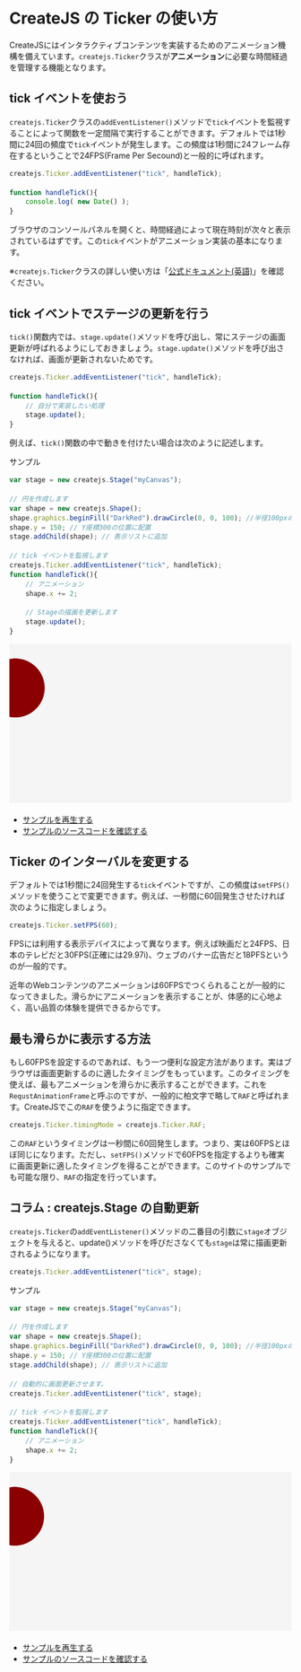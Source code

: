 # CreateJS の Ticker の使い方

CreateJSにはインタラクティブコンテンツを実装するためのアニメーション機構を備えています。`createjs.Ticker`クラスが**アニメーション**に必要な時間経過を管理する機能となります。

## tick イベントを使おう

`createjs.Ticker`クラスの`addEventListener()`メソッドで`tick`イベントを監視することによって関数を一定間隔で実行することができます。デフォルトでは1秒間に24回の頻度で`tick`イベントが発生します。この頻度は1秒間に24フレーム存在するということで24FPS(Frame Per Secound)と一般的に呼ばれます。

```js
createjs.Ticker.addEventListener("tick", handleTick);

function handleTick(){
    console.log( new Date() );
}
```

ブラウザのコンソールパネルを開くと、時間経過によって現在時刻が次々と表示されているはずです。この`tick`イベントがアニメーション実装の基本になります。

※`createjs.Ticker`クラスの詳しい使い方は「[公式ドキュメント(英語)](http://createjs.com/docs/easeljs/classes/Ticker.html)」を確認ください。

## tick イベントでステージの更新を行う

`tick()`関数内では、`stage.update()`メソッドを呼び出し、常にステージの画面更新が呼ばれるようにしておきましょう。`stage.update()`メソッドを呼び出さなければ、画面が更新されないためです。

```js
createjs.Ticker.addEventListener("tick", handleTick);

function handleTick(){
    // 自分で実装したい処理
    stage.update();
}
```

例えば、`tick()`関数の中で動きを付けたい場合は次のように記述します。

サンプル

```js
var stage = new createjs.Stage("myCanvas");

// 円を作成します
var shape = new createjs.Shape();
shape.graphics.beginFill("DarkRed").drawCircle(0, 0, 100); //半径100pxの円を描画
shape.y = 150; // Y座標300の位置に配置
stage.addChild(shape); // 表示リストに追加

// tick イベントを監視します
createjs.Ticker.addEventListener("tick", handleTick);
function handleTick(){
	// アニメーション
	shape.x += 2;

	// Stageの描画を更新します
	stage.update();
}
```

![](../imgs/ticker.html.png)

- [サンプルを再生する](https://ics-creative.github.io/tutorial-createjs/samples/ticker.html)
- [サンプルのソースコードを確認する](../samples/ticker.html)

## Ticker のインターバルを変更する

デフォルトでは1秒間に24回発生する`tick`イベントですが、この頻度は`setFPS()`メソッドを使うことで変更できます。例えば、一秒間に60回発生させたければ次のように指定しましょう。

```js
createjs.Ticker.setFPS(60);
```

FPSには利用する表示デバイスによって異なります。例えば映画だと24FPS、日本のテレビだと30FPS(正確には29.97i)、ウェブのバナー広告だと18PFSというのが一般的です。

近年のWebコンテンツのアニメーションは60FPSでつくられることが一般的になってきました。滑らかにアニメーションを表示することが、体感的に心地よく、高い品質の体験を提供できるからです。

## 最も滑らかに表示する方法

もし60FPSを設定するのであれば、もう一つ便利な設定方法があります。実はブラウザは画面更新するのに適したタイミングをもっています。このタイミングを使えば、最もアニメーションを滑らかに表示することができます。これを`RequstAnimationFrame`と呼ぶのですが、一般的に柏文字で略して`RAF`と呼ばれます。CreateJSでこの`RAF`を使うように指定できます。

```js
createjs.Ticker.timingMode = createjs.Ticker.RAF;
```

この`RAF`というタイミングは一秒間に60回発生します。つまり、実は60FPSとほぼ同じになります。ただし、`setFPS()`メソッドで60FPSを指定するよりも確実に画面更新に適したタイミングを得ることができます。このサイトのサンプルでも可能な限り、`RAF`の指定を行っています。

## コラム : createjs.Stage の自動更新

`createjs.Ticker`の`addEventListener()`メソッドの二番目の引数に`stage`オブジェクトを与えると、update()メソッドを呼びださなくても`stage`は常に描画更新されるようになります。

```js
createjs.Ticker.addEventListener("tick", stage);
```


サンプル

```js
var stage = new createjs.Stage("myCanvas");

// 円を作成します
var shape = new createjs.Shape();
shape.graphics.beginFill("DarkRed").drawCircle(0, 0, 100); //半径100pxの円を描画
shape.y = 150; // Y座標300の位置に配置
stage.addChild(shape); // 表示リストに追加

// 自動的に画面更新させます。
createjs.Ticker.addEventListener("tick", stage);

// tick イベントを監視します
createjs.Ticker.addEventListener("tick", handleTick);
function handleTick(){
	// アニメーション
	shape.x += 2;
}
```


![](../imgs/ticker_autoupdate.html.png)

- [サンプルを再生する](https://ics-creative.github.io/tutorial-createjs/samples/ticker_autoupdate.html)
- [サンプルのソースコードを確認する](../samples/ticker_autoupdate.html)
